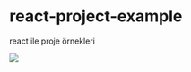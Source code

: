 # react-project-example
react ile proje örnekleri

<img src="https://wallpapercave.com/dwp1x/wp4924002.png" />
